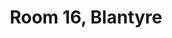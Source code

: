 ---
basin: 'Yes'
cudn: true
floor: First
grade: 1
images:
- /room_database/images/blantyre/blant_16_1.jpg
- /room_database/images/blantyre/blant_16_2.jpg
living_room: 'No'
location: Blantyre
name: '16'
network: Wired and Wireless
title: Room 16,  Blantyre
---